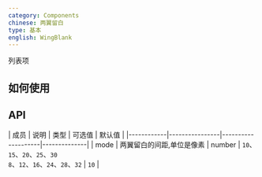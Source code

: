 ```yaml
---
category: Components
chinese: 两翼留白
type: 基本
english: WingBlank
---
```




列表项

## 如何使用


## API

| 成员        | 说明           | 类型      |      可选值      | 默认值       |
|------------|----------------|--------------------|--------------|
| mode    | 两翼留白的间距,单位是像素  | number | `10`、`15`、`20`、`25`、`30`<br/>`8`、`12`、`16`、`24`、`28`、`32` |  `10`  |
